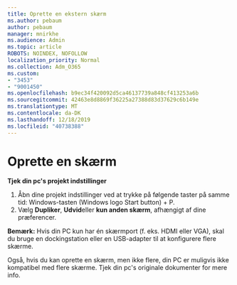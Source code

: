 ```yaml
---
title: Oprette en ekstern skærm
ms.author: pebaum
author: pebaum
manager: mnirkhe
ms.audience: Admin
ms.topic: article
ROBOTS: NOINDEX, NOFOLLOW
localization_priority: Normal
ms.collection: Adm_O365
ms.custom:
- "3453"
- "9001450"
ms.openlocfilehash: b9ec34f420092d5ca46137739a848cf413253a6b
ms.sourcegitcommit: 42463e8d8869f36225a27388d83d37629c6b149e
ms.translationtype: MT
ms.contentlocale: da-DK
ms.lasthandoff: 12/18/2019
ms.locfileid: "40738388"
---
```

# <a name="set-up-one-monitor"></a>Oprette en skærm

**Tjek din pc's projekt indstillinger**

1. Åbn dine projekt indstillinger ved at trykke på følgende taster på samme tid: Windows-tasten (Windows logo Start button) + P.
2. Vælg **Dupliker**, **Udvid**eller **kun anden skærm**, afhængigt af dine præferencer.

**Bemærk:** Hvis din PC kun har én skærmport (f. eks. HDMI eller VGA), skal du bruge en dockingstation eller en USB-adapter til at konfigurere flere skærme.

Også, hvis du kan oprette en skærm, men ikke flere, din PC er muligvis ikke kompatibel med flere skærme. Tjek din pc's originale dokumenter for mere info.